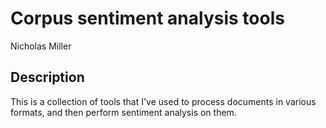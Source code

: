 # Corpus sentiment analysis tools

Nicholas Miller

## Description

This is a collection of tools that I've used to process documents in various formats, and then perform sentiment analysis on them.
